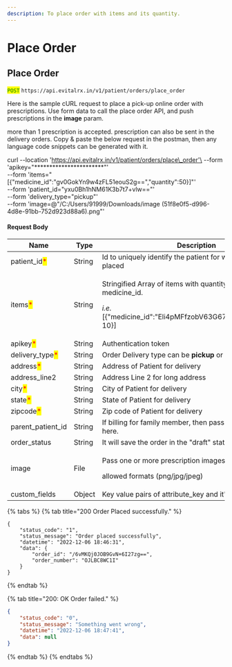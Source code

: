```yaml
---
description: To place order with items and its quantity.
---
```


# Place Order

## Place Order

<mark style="color:green;">`POST`</mark> `https://api.evitalrx.in/v1/patient/orders/place_order`

Here is the sample cURL request to place a pick-up online order with prescriptions. Use form data to call the place order API, and push prescriptions in the **image** param.

more than 1 prescription is accepted. prescription can also be sent in the delivery orders. Copy & paste the below request in the postman, then any language code snippets can be generated with it.



curl --location 'https://api.evitalrx.in/v1/patient/orders/place\_order'\
\--form 'apikey="\*\*\*\*\*\*\*\*\*\*\*\*\*\*\*\*\*\*\*\*\*\*\*"'\
\--form 'items="\[{"medicine\_id":"gv0GokYn9w4zFL51eouS2g==","quantity":50}]"'\
\--form 'patient\_id="yxu0Bh1hNM61K3b7t7+vlw=="'\
\--form 'delivery\_type="pickup"'\
\--form 'image=@"/C:/Users/91999/Downloads/image (51f8e0f5-d996-4d8e-91bb-752d923d88a6).png"'



#### Request Body

| Name                                             | Type   | Description                                                                                                                                                 |
| ------------------------------------------------ | ------ | ----------------------------------------------------------------------------------------------------------------------------------------------------------- |
| patient\_id<mark style="color:red;">\*</mark>    | String | Id to uniquely identify the patient for whom the order is placed                                                                                            |
| items<mark style="color:red;">\*</mark>          | String | <p>Stringified Array of items with quantity (in pills) and medicine_id.</p><p><em>i.e.</em> [{"medicine_id":"Eli4pMFfzobV63G67jtjZw==","quantity": 10}]</p> |
| apikey<mark style="color:red;">\*</mark>         | String | Authentication token                                                                                                                                        |
| delivery\_type<mark style="color:red;">\*</mark> | String | Order Delivery type can be **pickup** or **delivery**                                                                                                       |
| address<mark style="color:red;">\*</mark>        | String | Address of Patient for delivery                                                                                                                             |
| address\_line2                                   | String | Address Line 2 for long address                                                                                                                             |
| city<mark style="color:red;">\*</mark>           | String | City of Patient for delivery                                                                                                                                |
| state<mark style="color:red;">\*</mark>          | String | State of Patient for delivery                                                                                                                               |
| zipcode<mark style="color:red;">\*</mark>        | String | Zip code of Patient for delivery                                                                                                                            |
| parent\_patient\_id                              | String | If billing for family member, then pass parent patient's ID here.                                                                                           |
| order\_status                                    | String | It will save the order in the "draft" status.                                                                                                               |
| image                                            | File   | <p>Pass one or more prescription images in FormData.</p><p></p><p>allowed formats (png/jpg/jpeg)</p>                                                        |
| custom\_fields                                   | Object | Key value pairs of attribute\_key and it's value.                                                                                                           |

{% tabs %}
{% tab title="200 Order Placed successfully." %}
```
{
    "status_code": "1",
    "status_message": "Order placed successfully",
    "datetime": "2022-12-06 18:46:31",
    "data": {
        "order_id": "/6vMKQj0JOB9GvN+6I27zg==",
        "order_number": "OJLBC8WC1I"
    }
}
```
{% endtab %}

{% tab title="200: OK Order failed." %}
```json
{
    "status_code": "0",
    "status_message": "Something went wrong",
    "datetime": "2022-12-06 18:47:41",
    "data": null
}
```
{% endtab %}
{% endtabs %}

